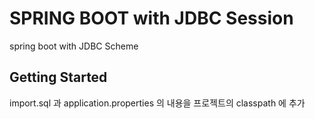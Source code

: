 # SPRING BOOT with JDBC Session

spring boot with JDBC Scheme

## Getting Started

import.sql 과 application.properties 의 내용을 프로젝트의 classpath 에 추가
